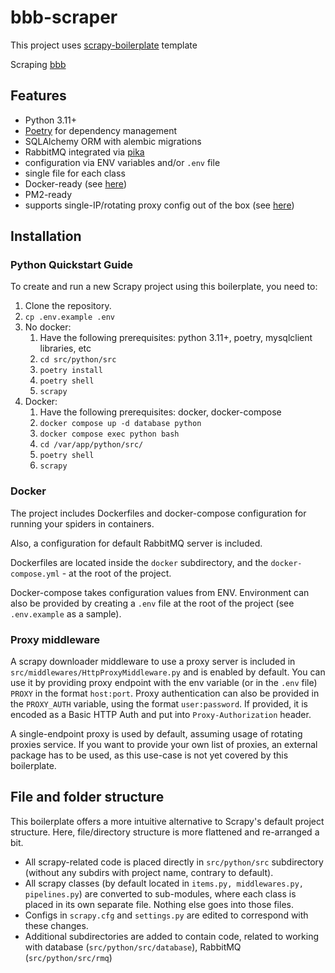 # bbb-scraper
This project uses [scrapy-boilerplate](https://github.com/groupbwt/scrapy-boilerplate) template

Scraping [bbb](https://www.bbb.org/)
## Features

- Python 3.11+
- [Poetry](https://github.com/python-poetry/poetry) for dependency management
- SQLAlchemy ORM with alembic migrations
- RabbitMQ integrated via [pika](https://github.com/pika/pika/)
- configuration via ENV variables and/or `.env` file
- single file for each class
- Docker-ready (see [here](#docker))
- PM2-ready
- supports single-IP/rotating proxy config out of the box (see [here](#proxy-middleware))

## Installation

### Python Quickstart Guide
To create and run a new Scrapy project using this boilerplate, you need to:

1. Clone the repository.
2. `cp .env.example .env`
3. No docker:
   1. Have the following prerequisites: python 3.11+, poetry, mysqlclient libraries, etc
   2. `cd src/python/src`
   3. `poetry install`
   4. `poetry shell`
   5. `scrapy`
4. Docker:
   1. Have the following prerequisites: docker, docker-compose
   2. `docker compose up -d database python`
   3. `docker compose exec python bash`
   4. `cd /var/app/python/src/`
   5. `poetry shell`
   6. `scrapy`

### Docker

The project includes Dockerfiles and docker-compose configuration for running your spiders in containers.

Also, a configuration for default RabbitMQ server is included.

Dockerfiles are located inside the `docker` subdirectory, and the `docker-compose.yml` - at the root of the project.

Docker-compose takes configuration values from ENV. Environment can also be provided by creating a `.env` file at the root of the project (see `.env.example` as a sample).

### Proxy middleware

A scrapy downloader middleware to use a proxy server is included in `src/middlewares/HttpProxyMiddleware.py` and is enabled by default. You can use it by providing proxy endpoint with the env variable (or in the `.env` file) `PROXY` in the format `host:port`. Proxy authentication can also be provided in the `PROXY_AUTH` variable, using the format `user:password`. If provided, it is encoded as a Basic HTTP Auth and put into `Proxy-Authorization` header.

A single-endpoint proxy is used by default, assuming usage of rotating proxies service. If you want to provide your own list of proxies, an external package has to be used, as this use-case is not yet covered by this boilerplate.

## File and folder structure

This boilerplate offers a more intuitive alternative to Scrapy's default project structure. Here, file/directory structure is more flattened and re-arranged a bit.

- All scrapy-related code is placed directly in `src/python/src` subdirectory (without any subdirs with project name, contrary to default).
- All scrapy classes (by default located in `items.py, middlewares.py, pipelines.py`) are converted to sub-modules, where each class is placed in its own separate file. Nothing else goes into those files.
- Configs in `scrapy.cfg` and `settings.py` are edited to correspond with these changes.
- Additional subdirectories are added to contain code, related to working with database (`src/python/src/database`), RabbitMQ (`src/python/src/rmq`)
